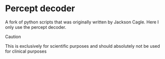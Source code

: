 # Percept decoder
A fork of python scripts that was originally written by Jackson Cagle. Here I only use the percept decoder.

> [!CAUTION]
> This is exclusively for scientific purposes and should absolutely not be used for clinical purposes